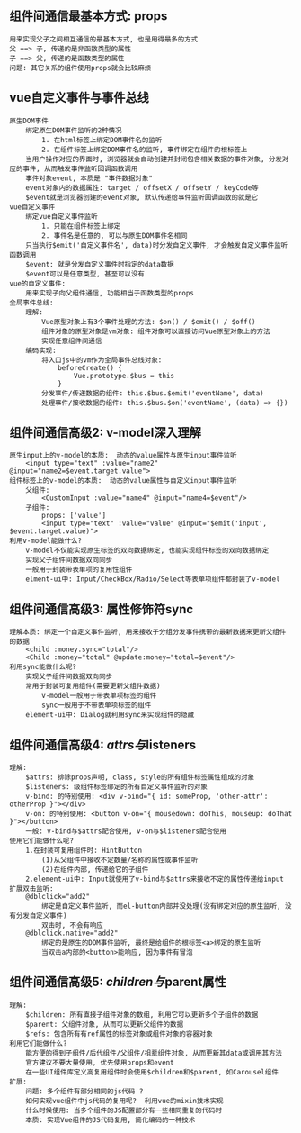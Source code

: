 ## 组件间通信最基本方式: props
    用来实现父子之间相互通信的最基本方式, 也是用得最多的方式
    父 ==> 子, 传递的是非函数类型的属性
    子 ==> 父, 传递的是函数类型的属性
    问题: 其它关系的组件使用props就会比较麻烦

## vue自定义事件与事件总线
    原生DOM事件
        绑定原生DOM事件监听的2种情况
            1. 在html标签上绑定DOM事件名的监听
            2. 在组件标签上绑定DOM事件名的监听, 事件绑定在组件的根标签上
        当用户操作对应的界面时, 浏览器就会自动创建并封闭包含相关数据的事件对象, 分发对应的事件, 从而触发事件监听回调函数调用
        事件对象event, 本质是 "事件数据对象"
        event对象内的数据属性: target / offsetX / offsetY / keyCode等
        $event就是浏览器创建的event对象, 默认传递给事件监听回调函数的就是它
    vue自定义事件
        绑定vue自定义事件监听
            1. 只能在组件标签上绑定
            2. 事件名是任意的, 可以与原生DOM事件名相同
        只当执行$emit('自定义事件名', data)时分发自定义事件, 才会触发自定义事件监听函数调用
        $event: 就是分发自定义事件时指定的data数据
        $event可以是任意类型, 甚至可以没有
    vue的自定义事件: 
        用来实现子向父组件通信, 功能相当于函数类型的props
    全局事件总线:
        理解:
            Vue原型对象上有3个事件处理的方法: $on() / $emit() / $off()
            组件对象的原型对象是vm对象: 组件对象可以直接访问Vue原型对象上的方法
            实现任意组件间通信
        编码实现:
            将入口js中的vm作为全局事件总线对象: 
                beforeCreate() {
                    Vue.prototype.$bus = this
                }
            分发事件/传递数据的组件: this.$bus.$emit('eventName', data)
            处理事件/接收数据的组件: this.$bus.$on('eventName', (data) => {})

## 组件间通信高级2: v-model深入理解
    原生input上的v-model的本质:  动态的value属性与原生input事件监听
        <input type="text" :value="name2" @input="name2=$event.target.value">
    组件标签上的v-model的本质:  动态的value属性与自定义input事件监听
        父组件: 
            <CustomInput :value="name4" @input="name4=$event"/>
        子组件: 
            props: ['value']
            <input type="text" :value="value" @input="$emit('input', $event.target.value)">
    利用v-model能做什么?
        v-model不仅能实现原生标签的双向数据绑定, 也能实现组件标签的双向数据绑定
        实现父子组件间数据双向同步
        一般用于封装带表单项的复用性组件
        elment-ui中: Input/CheckBox/Radio/Select等表单项组件都封装了v-model

## 组件间通信高级3: 属性修饰符sync
    理解本质: 绑定一个自定义事件监听, 用来接收子分组分发事件携带的最新数据来更新父组件的数据
        <child :money.sync="total"/>
        <Child :money="total" @update:money="total=$event"/>
    利用sync能做什么呢?
        实现父子组件间数据双向同步
        常用于封装可复用组件(需要更新父组件数据)
            v-model一般用于带表单项标签的组件
            sync一般用于不带表单项标签的组件
        element-ui中: Dialog就利用sync来实现组件的隐藏

## 组件间通信高级4: $attrs与$listeners
    理解:
        $attrs: 排除props声明, class, style的所有组件标签属性组成的对象
        $listeners: 级组件标签绑定的所有自定义事件监听的对象
        v-bind: 的特别使用: <div v-bind="{ id: someProp, 'other-attr': otherProp }"></div>
        v-on: 的特别使用: <button v-on="{ mousedown: doThis, mouseup: doThat }"></button>
        一般: v-bind与$attrs配合使用, v-on与$listeners配合使用
    使用它们能做什么呢?
        1.在封装可复用组件时: HintButton
            (1)从父组件中接收不定数量/名称的属性或事件监听
            (2)在组件内部, 传递给它的子组件
        2.element-ui中: Input就使用了v-bind与$attrs来接收不定的属性传递给input
    扩展双击监听:
        @dblclick="add2"
            绑定是自定义事件监听, 而el-button内部并没处理(没有绑定对应的原生监听, 没有分发自定义事件)
            双击时, 不会有响应
        @dblclick.native="add2"
            绑定的是原生的DOM事件监听, 最终是给组件的根标签<a>绑定的原生监听
            当双击a内部的<button>能响应, 因为事件有冒泡

## 组件间通信高级5: $children与$parent属性
    理解:
        $children: 所有直接子组件对象的数组, 利用它可以更新多个子组件的数据
        $parent: 父组件对象, 从而可以更新父组件的数据
        $refs: 包含所有有ref属性的标签对象或组件对象的容器对象
    利用它们能做什么?
        能方便的得到子组件/后代组件/父组件/祖辈组件对象, 从而更新其data或调用其方法
        官方建议不要大量使用, 优先使用props和event
        在一些UI组件库定义高复用组件时会使用$children和$parent, 如Carousel组件
    扩展:
        问题: 多个组件有部分相同的js代码 ?
        如何实现vue组件中js代码的复用呢?  利用vue的mixin技术实现
        什么时候使用: 当多个组件的JS配置部分有一些相同重复的代码时
        本质: 实现Vue组件的JS代码复用, 简化编码的一种技术